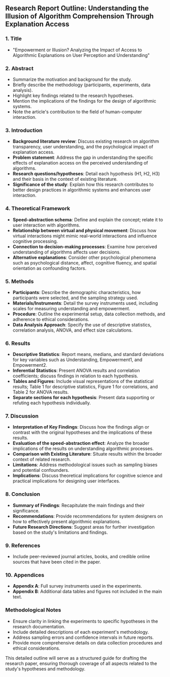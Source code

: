 ## Research Report Outline: Understanding the Illusion of Algorithm Comprehension Through Explanation Access

### 1. Title
- "Empowerment or Illusion? Analyzing the Impact of Access to Algorithmic Explanations on User Perception and Understanding"

### 2. Abstract
- Summarize the motivation and background for the study.
- Briefly describe the methodology (participants, experiments, data analysis).
- Highlight key findings related to the research hypotheses.
- Mention the implications of the findings for the design of algorithmic systems.
- Note the article's contribution to the field of human-computer interaction.

### 3. Introduction
- **Background literature review**: Discuss existing research on algorithm transparency, user understanding, and the psychological impact of explanation access.
- **Problem statement**: Address the gap in understanding the specific effects of explanation access on the perceived understanding of algorithms.
- **Research questions/hypotheses**: Detail each hypothesis (H1, H2, H3) and their basis in the context of existing literature.
- **Significance of the study**: Explain how this research contributes to better design practices in algorithmic systems and enhances user interaction.

### 4. Theoretical Framework
- **Speed-abstraction schema**: Define and explain the concept; relate it to user interaction with algorithms.
- **Relationship between virtual and physical movement**: Discuss how virtual interactions might mimic real-world interactions and influence cognitive processing.
- **Connection to decision-making processes**: Examine how perceived understanding of algorithms affects user decisions.
- **Alternative explanations**: Consider other psychological phenomena such as psychological distance, affect, cognitive fluency, and spatial orientation as confounding factors.

### 5. Methods
- **Participants**: Describe the demographic characteristics, how participants were selected, and the sampling strategy used.
- **Materials/Instruments**: Detail the survey instruments used, including scales for measuring understanding and empowerment.
- **Procedure**: Outline the experimental setup, data collection methods, and adherence to ethical considerations.
- **Data Analysis Approach**: Specify the use of descriptive statistics, correlation analysis, ANOVA, and effect size calculations.

### 6. Results
- **Descriptive Statistics**: Report means, medians, and standard deviations for key variables such as Understanding, Empowerment1, and Empowerment2.
- **Inferential Statistics**: Present ANOVA results and correlation coefficients; discuss findings in relation to each hypothesis.
- **Tables and Figures**: Include visual representations of the statistical results; Table 1 for descriptive statistics, Figure 1 for correlations, and Table 2 for ANOVA results.
- **Separate sections for each hypothesis**: Present data supporting or refuting each hypothesis individually.

### 7. Discussion
- **Interpretation of Key Findings**: Discuss how the findings align or contrast with the original hypotheses and the implications of these results.
- **Evaluation of the speed-abstraction effect**: Analyze the broader implications of the results on understanding algorithmic processes.
- **Comparison with Existing Literature**: Situate results within the broader context of related research.
- **Limitations**: Address methodological issues such as sampling biases and potential confounders.
- **Implications**: Discuss theoretical implications for cognitive science and practical implications for designing user interfaces.

### 8. Conclusion
- **Summary of Findings**: Recapitulate the main findings and their significance.
- **Recommendations**: Provide recommendations for system designers on how to effectively present algorithmic explanations.
- **Future Research Directions**: Suggest areas for further investigation based on the study's limitations and findings.

### 9. References
- Include peer-reviewed journal articles, books, and credible online sources that have been cited in the paper.

### 10. Appendices
- **Appendix A**: Full survey instruments used in the experiments.
- **Appendix B**: Additional data tables and figures not included in the main text.

### Methodological Notes
- Ensure clarity in linking the experiments to specific hypotheses in the research documentation.
- Include detailed descriptions of each experiment's methodology.
- Address sampling errors and confidence intervals in future reports.
- Provide more comprehensive details on data collection procedures and ethical considerations.

This detailed outline will serve as a structured guide for drafting the research paper, ensuring thorough coverage of all aspects related to the study's hypotheses and methodology.